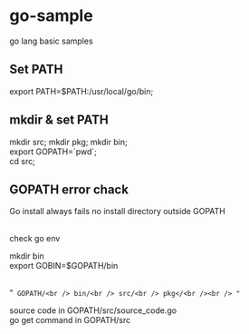 # go-sample
go lang basic samples

## Set PATH
export PATH=$PATH:/usr/local/go/bin;<br />

## mkdir & set PATH
mkdir src; mkdir pkg; mkdir bin;<br />
export GOPATH=\`pwd\`;<br />
cd src;


## GOPATH error chack
Go install always fails no install directory outside GOPATH<br /><br />

check go env<br />

mkdir bin <br />
export GOBIN=$GOPATH/bin<br /><br />

"`
    GOPATH/<br />
         bin/<br />
         src/<br />
         pkg</<br /><br />
"`


source code in GOPATH/src/source_code.go<br />
go get command in GOPATH/src

